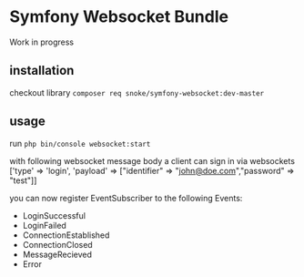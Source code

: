 # Symfony Websocket Bundle
Work in progress

## installation

checkout library `composer req snoke/symfony-websocket:dev-master`

## usage

run `php bin/console websocket:start`

with following websocket message body a client can sign in via websockets
['type' => 'login', 'payload' => ["identifier" => "john@doe.com","password" => "test"]]

you can now register EventSubscriber to the following Events:
- LoginSuccessful
- LoginFailed
- ConnectionEstablished
- ConnectionClosed
- MessageRecieved
- Error
